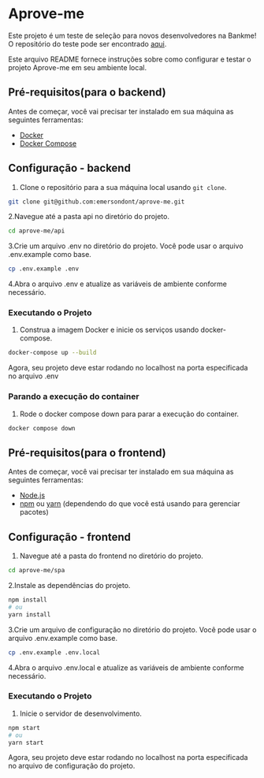 # Aprove-me

Este projeto é um teste de seleção para novos desenvolvedores na Bankme! O repositório do teste pode ser encontrado [aqui](https://github.com/bankme-tech/aprove-me).

Este arquivo README fornece instruções sobre como configurar e testar o projeto Aprove-me em seu ambiente local.

## Pré-requisitos(para o backend)

Antes de começar, você vai precisar ter instalado em sua máquina as seguintes ferramentas:
- [Docker](https://www.docker.com/products/docker-desktop)
- [Docker Compose](https://docs.docker.com/compose/install/)

## Configuração - backend

1. Clone o repositório para a sua máquina local usando `git clone`.

```bash
git clone git@github.com:emersondont/aprove-me.git
```

2.Navegue até a pasta api no diretório do projeto.
```bash
cd aprove-me/api
```

3.Crie um arquivo .env no diretório do projeto. Você pode usar o arquivo .env.example como base.
```bash
cp .env.example .env
```

4.Abra o arquivo .env e atualize as variáveis de ambiente conforme necessário.

### Executando o Projeto
1. Construa a imagem Docker e inicie os serviços usando docker-compose.
```bash
docker-compose up --build
```

Agora, seu projeto deve estar rodando no localhost na porta especificada no arquivo .env

### Parando a execução do container
1. Rode o docker compose down para parar a execução do container.
```bash
docker compose down
```

## Pré-requisitos(para o frontend)

Antes de começar, você vai precisar ter instalado em sua máquina as seguintes ferramentas:
- [Node.js](https://nodejs.org/en/download/)
- [npm](https://www.npmjs.com/get-npm) ou [yarn](https://yarnpkg.com/getting-started/install) (dependendo do que você está usando para gerenciar pacotes)


## Configuração - frontend

1. Navegue até a pasta do frontend no diretório do projeto.
```bash
cd aprove-me/spa
```

2.Instale as dependências do projeto.
```bash
npm install
# ou
yarn install
```

3.Crie um arquivo de configuração no diretório do projeto. Você pode usar o arquivo .env.example como base.
```bash
cp .env.example .env.local
```

4.Abra o arquivo .env.local e atualize as variáveis de ambiente conforme necessário.

### Executando o Projeto
1. Inicie o servidor de desenvolvimento.
```bash
npm start
# ou
yarn start
```

Agora, seu projeto deve estar rodando no localhost na porta especificada no arquivo de configuração do projeto.